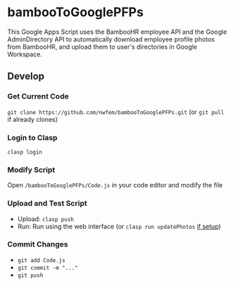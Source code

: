 # bambooToGooglePFPs
This Google Apps Script uses the BambooHR employee API and the Google AdminDirectory API to automatically download employee profile photos from BambooHR, and upload them to user's directories in Google Workspace.

## Develop
### Get Current Code
`git clone https://github.com/nwfem/bambooToGooglePFPs.git` (or `git pull` if already clones)
### Login to Clasp
`clasp login`
### Modify Script
Open `/bambooToGooglePFPs/Code.js` in your code editor and modify the file
### Upload and Test Script
- Upload: `clasp push`
- Run: Run using the web interface (or `clasp run updatePhotos` [if setup](https://github.com/google/clasp/blob/master/docs/run.md))
### Commit Changes
- `git add Code.js`
- `git commit -m "..."`
- `git push`
